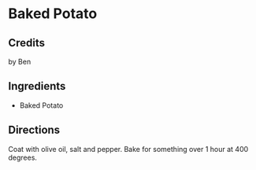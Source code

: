 # Baked Potato 

<!-- BEGIN content -->

## Credits

by Ben

## Ingredients

- Baked Potato

## Directions

Coat with olive oil, salt and pepper. Bake for something over 1 hour at 400 degrees.

<!-- Saved in parser cache with key mudabon_recipe:pcache:idhash:1318-0!1!0!0!!en!2 and timestamp 20071118022831 --><!-- END content -->

